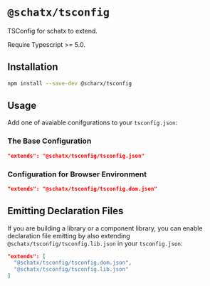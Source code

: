 # `@schatx/tsconfig`

TSConfig for schatx to extend.

Require Typescript >= 5.0.

## Installation

```sh
npm install --save-dev @scharx/tsconfig
```

## Usage
Add one of avaiable conifgurations to your `tsconfig.json`:

### The Base Configuration

```json
"extends": "@schatx/tsconfig/tsconfig.json"
```

### Configuration for Browser Environment

```json
"extends": "@schatx/tsconfig/tsconfig.dom.json"
```

## Emitting Declaration Files

If you are building a library or a component library, you can enable declaration file emitting by also extending `@schatx/tsconfig/tsconfig.lib.json` in your `tsconfig.json`:

```json
"extends": [
  "@schatx/tsconfig/tsconfig.dom.json",
  "@schatx/tsconfig/tsconfig.lib.json"
]
```
